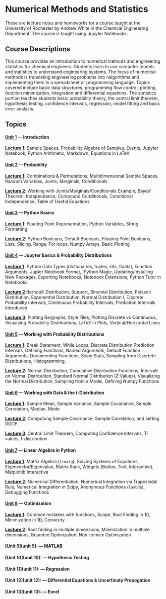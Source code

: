 Numerical Methods and Statistics
====

These are lecture notes and homeworks for a course taught at the
University of Rochester by Andrew White in the Chemical Engineering
Department. The course is taught using Jupyter Notebooks.

Course Descriptions
---

This course provides an introduction to numerical methods and
engineering statistics for chemical engineers. Students learn to use
computer models and statistics to understand engineering systems. The
focus of numerical methods is translating engineering problems into
nalgorithms and implementing them in a spreadsheet or programming
language. Topics covered include basic data structures, programming
flow control, plotting, function minimization, integration and
differential equations. The statistics portion teaches students basic
probability theory, the central limit theorem, hypothesis testing,
confidence intervals, regression, model fitting and basic error
analysis.

Topics
----


#### [Unit 1](unit_1) &mdash; Introduction

[**Lecture 1**](unit_1/lectures/lecture_1.pdf): Sample Spaces, Probability Algebra of Samples, Events, Jupyter Notebook, Python Arithmetic, Markdown, Equations in LaTeX

#### [Unit 2](unit_2) &mdash; Probability

[**Lecture 1**](unit_2/lectures/lecture_1.pdf): Combinations & Permutations, Multidimensional Sample Spaces, Random Variables, Joints, Marginals, Conditionals

[**Lecture 2**](unit_2/lectures/lecture_2.pdf): Working with Joints/Marginals/Conditionals Example, Bayes' Theorem, Independence, Compound Conditionals, Conditional Independence, Table of Useful Equations

#### [Unit 3](unit_3) &mdash; Python Basics

[**Lecture 1**](unit_3/lectures/lecture_1.ipynb): Floating Point Representation, Python Variables, String Formatting

[**Lecture 2**](unit_3/lectures/lecture_2.ipynb): Python Booleans, Default Booleans, Floating Point Booleans, Lists, Slicing, Range, For loops, Numpy Arrays, Basic Plotting

#### [Unit 4](unit_3) &mdash; Jupyter Basics & Probability Distributions 

[**Lecture 1**](unit_4/lectures/lecture_1.ipynb): Python Data Types (dictionaries, tuples, ints, floats), Function Arguments, Jupter Notebook Format, IPython Magic, Updating/Installing New Packages, Exporting Notebooks, Notebook Extensions, Python Tutor in Notebooks,

[**Lecture 2**](unit_4/lectures/lecture_2_part_1.pdf):Bernoulli Distribution, Support, Binomial Distribution, Poisson Distribution, Exponential Distribution, Normal Distribution I, Discrete Probability Intervals, Continuous Probability Intervals, Prediction Intervals Introduced

[**Lecture 3**](unit_4/lectures/lecture_2_part_2.ipynb): Plotting Bargraphs, Style Files, Plotting Discrete vs Continuous, Visualzing Probability Distributions, LaTeX in Plots, Vertical/Horizontal Lines

#### [Unit 5](unit_5) &mdash; Working with Probability Distributions

[**Lecture 1**](unit_5/lectures/lecture_1.ipynb): Break Statement, While Loops, Discrete Distribution Prediction Intervals, Defining Functions, Named Arguments, Default Function Arguments, Documenting Functions, Scipy Stats, Sampling from Discrtete Distributions, Histogramming,

[**Lecture 2**](unit_5/lectures/lecture_2.ipynb): Normal Distribution, Cumulative Distribution Functions, Intervals on Normal Distribution, Standard Normal Distribution (Z-Values), Visualizing the Normal Distribution, Sampling from a Model, Defining Numpy Functions


#### [Unit 6](unit_6) &mdash; Working with Data & the t-Distribution

[**Lecture 1**](unit_6/lectures/lecture_1.pdf): Sample Mean, Sample Variance, Sample Covariance, Sample Correlation, Median, Mode

[**Lecture 2**](unit_6/lectures/lecture_1_extra.ipynb): Computung Sample Covariance, Sample Correlation, and setting DDOF.

[**Lecture 3**](unit_6/lectures/lecture_2.ipynb): Central Limit Theorem,  Computing Confidence Intervals, T-values, t-distribution

#### [Unit 7](unit_7) &mdash; Linear Algebra in Python

[**Lecture 1**](unit_7/lectures/lecture_1.ipynb): Matrix Algebra (`linalg`), Solving Systems of Equations, Eigenvector/Eigenvalue, Matrix Rank, Widgets (Button, Text, Interactive), Matplotlib Interactive

[**Lecture 2**](unit_7/lectures/lecture_2.ipynb): Numerical Differentiation, Numerical Integration via Trapezoidal Rule, Numerical Integration in Scipy, Anonymous Functions (`lambda`), Debugging Functions

#### [Unit 8](unit_8) &mdash; Optimization

[**Lecture 1**](unit_8/lectures/lecture_1.ipynb): Common mistakes with functions, Scope, Root Finding in 1D, Minimization in 1D, Convexity

[**Lecture 2**](unit_8/lectures/lecture_2.ipynb): Root finding in multiple dimensions, Minimization in multiple dimensions, Bounded Optimization, Non-convex Optimization

#### [Unit 9](unit 9): &mdash; MATLAB

#### [Unit 10](unit 10): &mdash; Hypothesis Testing

#### [Unit 11](unit 11): &mdash; Regression

#### [Unit 12](unit 12): &mdash; Differential Equations & Uncertinaty Propogation

#### [Unit 13](unit 13): &mdash; Excel

